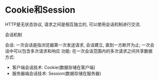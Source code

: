 # Cookie和Session

HTTP是无状态协议, 请求之间是相互独立的, 可以使用会话机制进行交流. 

会话机制

会话: 一次会话是指浏览器第一次发送请求, 会话建立, 直到一方断开为止; 一次会话中可以包含多次请求和响应
功能: 在一次会话范围内的多次请求之间共享数据  
方式: 

- 客户端会话技术: Cookie(数据存储在客户端)
- 服务器端会话技术: Session(数据存储在服务器)   

